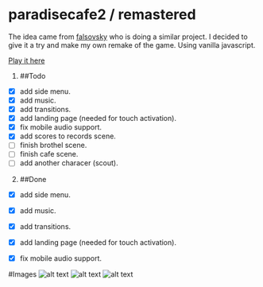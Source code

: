 # paradisecafe2 / remastered
The idea came from [falsovsky](https://github.com/falsovsky/paradise.js) who is doing a similar project. I decided to give it a try and make my own remake of the game.
Using vanilla javascript.

[Play it here](http://brunoperry.net/paradisecafe2/)

1. ##Todo
  * [x] add side menu.
  * [x] add music.
  * [x] add transitions.
  * [x] add landing page (needed for touch activation).
  * [x] fix mobile audio support.
  * [x] add scores to records scene.
  * [ ] finish brothel scene.
  * [ ] finish cafe scene.
  * [ ] add another characer (scout).

2. ##Done
  * [x] add side menu.
  * [x] add music.
  * [x] add transitions.
  * [x] add landing page (needed for touch activation).
  * [x] fix mobile audio support.


#Images
![alt text](http://brunoperry.net/paradisecafe2/media/images/thumb01.png "thumb01")
![alt text](http://brunoperry.net/paradisecafe2/media/images/thumb02.png "thumb02")
![alt text](http://brunoperry.net/paradisecafe2/media/images/thumb03.png "thumb03")
